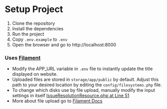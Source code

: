 # Setup Project

1. Clone the repository
2. Install the dependencies
3. Run the project
4. Copy `.env.example` to `.env`
5. Open the browser and go to http://localhost:8000

### Uses [Filament](https://filamentphp.com/docs/3.x/panels/installation)

-   Modify the APP_URL variable in `.env` file to instantly update the title displayed on website.
-   Uploaded files are stored in `storage/app/public` by default. Adjust this path to your desired location by editing the `config/filesystems.php` file.
-   To change which disks use by file upload, manually modify the input settings in itself [IssueResolutionResource.php at Line 51](./app/Filament/App/Resources/IssueResolutionResource.php#L51)
-   More about file upload go to [Filament Docs](https://filamentphp.com/docs/3.x/forms/fields/file-upload)
